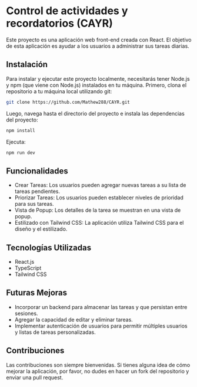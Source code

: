 # Control de actividades y recordatorios (CAYR)
Este proyecto es una aplicación web front-end creada con React. El objetivo de esta aplicación es ayudar a los usuarios a administrar sus tareas diarias.
## Instalación
Para instalar y ejecutar este proyecto localmente, necesitarás tener Node.js y npm (que viene con Node.js) instalados en tu máquina.
Primero, clona el repositorio a tu máquina local utilizando git:

``` bash
git clone https://github.com/Mathew288/CAYR.git
```
Luego, navega hasta el directorio del proyecto e instala las dependencias del proyecto:
```bash
npm install
```

Ejecuta: 

```bash
npm run dev
```

## Funcionalidades
- Crear Tareas: Los usuarios pueden agregar nuevas tareas a su lista de tareas pendientes.
- Priorizar Tareas: Los usuarios pueden establecer niveles de prioridad para sus tareas.
- Vista de Popup: Los detalles de la tarea se muestran en una vista de popup.
- Estilizado con Tailwind CSS: La aplicación utiliza Tailwind CSS para el diseño y el estilizado.

## Tecnologías Utilizadas
- React.js
- TypeScript
- Tailwind CSS

## Futuras Mejoras
- Incorporar un backend para almacenar las tareas y que persistan entre sesiones.
- Agregar la capacidad de editar y eliminar tareas.
- Implementar autenticación de usuarios para permitir múltiples usuarios y listas de tareas personalizadas.

## Contribuciones
Las contribuciones son siempre bienvenidas. Si tienes alguna idea de cómo mejorar la aplicación, por favor, no dudes en hacer un fork del repositorio y enviar una pull request.
